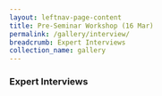 ```yaml
---
layout: leftnav-page-content
title: Pre-Seminar Workshop (16 Mar)
permalink: /gallery/interview/
breadcrumb: Expert Interviews
collection_name: gallery
---
```


### **Expert Interviews**
